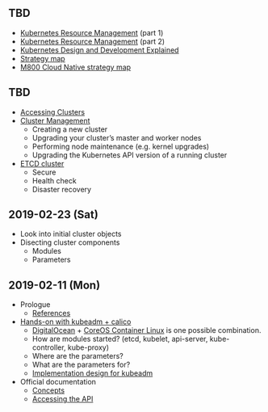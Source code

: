 ## TBD
- [Kubernetes Resource Management](https://github.com/kubernetes/community/blob/master/contributors/design-proposals/architecture/resource-management.md) (part 1)
- [Kubernetes Resource Management](https://github.com/kubernetes/community/blob/master/contributors/design-proposals/architecture/resource-management.md) (part 2)
- [Kubernetes Design and Development Explained](https://thenewstack.io/kubernetes-design-and-development-explained)
- [Strategy map](https://www.facebook.com/groups/1868708016534431/permalink/2034137079991523/)
- [M800 Cloud Native strategy map](https://docs.google.com/presentation/d/1MU-_srB0eWBUWks4vDLn5cvzPrOpcSRbXPQrN0-VrVk/edit#slide=id.g445b95b491_0_692)

## TBD
- [Accessing Clusters](https://kubernetes.io/docs/tasks/access-application-cluster/access-cluster/)
- [Cluster Management](https://kubernetes.io/docs/tasks/administer-cluster/cluster-management/)
  - Creating a new cluster
  - Upgrading your cluster’s master and worker nodes
  - Performing node maintenance (e.g. kernel upgrades)
  - Upgrading the Kubernetes API version of a running cluster
- [ETCD cluster](https://github.com/etcd-io/etcd)
  - Secure
  - Health check
  - Disaster recovery

## 2019-02-23 (Sat)
- Look into initial cluster objects
- Disecting cluster components
  - Modules
  - Parameters
  
## 2019-02-11 (Mon)
- Prologue
  - [References](https://github.com/gosharplite/RichardHCL/blob/master/references.md)
- [Hands-on with kubeadm + calico](https://kubernetes.io/docs/setup/independent/install-kubeadm/)
  - [DigitalOcean](https://cloud.digitalocean.com/login) + [CoreOS Container Linux](https://coreos.com/releases/) is one possible combination.
  - How are modules started? (etcd, kubelet, api-server, kube-controller, kube-proxy)
  - Where are the parameters?
  - What are the parameters for?
  - [Implementation design for kubeadm](https://github.com/kubernetes/kubeadm/blob/master/docs/design/design_v1.10.md)
- Official documentation
  - [Concepts](https://kubernetes.io/docs/concepts/) 
  - [Accessing the API](https://kubernetes.io/docs/admin/accessing-the-api/)
